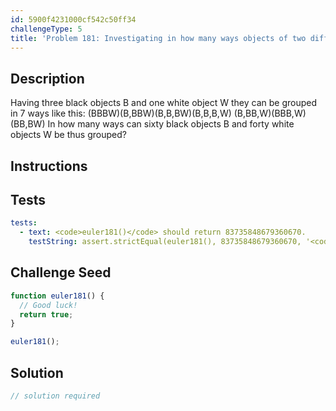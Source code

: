 ```yaml
---
id: 5900f4231000cf542c50ff34
challengeType: 5
title: 'Problem 181: Investigating in how many ways objects of two different colours can be grouped'
---
```


## Description
<section id='description'>
Having three black objects B and one white object W they can be grouped in 7 ways like this:
(BBBW)(B,BBW)(B,B,BW)(B,B,B,W)
(B,BB,W)(BBB,W)(BB,BW)
In how many ways can sixty black objects B and forty white objects W be  thus grouped?
</section>

## Instructions
<section id='instructions'>

</section>

## Tests
<section id='tests'>

```yml
tests:
  - text: <code>euler181()</code> should return 83735848679360670.
    testString: assert.strictEqual(euler181(), 83735848679360670, '<code>euler181()</code> should return 83735848679360670.');

```

</section>

## Challenge Seed
<section id='challengeSeed'>

<div id='js-seed'>

```js
function euler181() {
  // Good luck!
  return true;
}

euler181();
```

</div>



</section>

## Solution
<section id='solution'>

```js
// solution required
```

</section>

